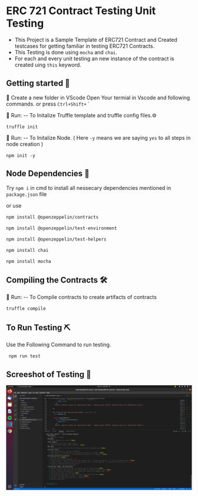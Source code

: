 # ERC 721 Contract Testing Unit Testing

- This Project is a Sample Template of ERC721 Contract and Created testcases for getting familiar in testing ERC721 Contracts.
- This Testing is done using `mocha` and `chai`.
- For each and every unit testing an new instance of the contract is created uing `this` keyword.

## Getting started 📖

📁 Create a new folder in VScode 
Open Your termial in Vscode and following commands. or press  `Ctrl+Shift+` `

🏃 Run: -- To Initalize Truffle template and truffle config files.⚙️
```
truffle init
```
🏃 Run: -- To Initalize Node.  ( Here `-y` means we are saying `yes` to all steps in node creation )
```
npm init -y
```


## Node Dependencies 🎒
Try ` npm i ` in cmd to install all nessecary dependencies mentioned in `package.json` file

or use 

``` 
npm install @openzeppelin/contracts 
```
``` 
npm install @openzeppelin/test-environment
```
``` 
npm install @openzeppelin/test-helpers 
```
``` 
npm install chai
```
``` 
npm install mocha 
```

## Compiling the Contracts 🛠️

🏃 Run: -- To Compile contracts to create artifacts of contracts

```
truffle compile
```

## To Run Testing ⛏️

Use the Following Command to run testing.

```
 npm run test
```

## Screeshot of Testing 👀

![Screenshots](Screenshots/ScreenshotERC721.png)
